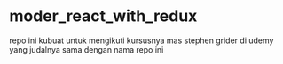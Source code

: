 # moder_react_with_redux
repo ini kubuat untuk mengikuti kursusnya mas stephen grider di udemy yang judalnya sama dengan nama repo ini
